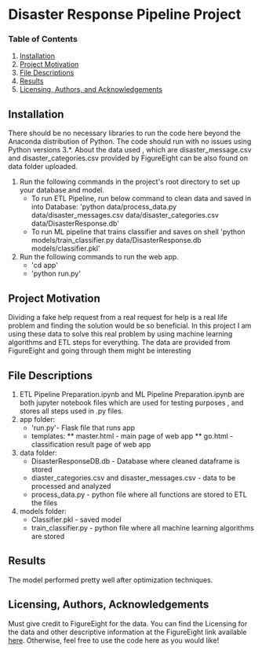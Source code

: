 # Disaster Response Pipeline Project

### Table of Contents

1. [Installation](#installation)
2. [Project Motivation](#motivation)
3. [File Descriptions](#files)
4. [Results](#results)
5. [Licensing, Authors, and Acknowledgements](#licensing)


## Installation <a name="installation"></a>

There should be no necessary libraries to run the code here beyond the Anaconda distribution of Python.  The code should run with no issues using Python versions 3.*.
About the data used , which are disaster_message.csv and disaster_categories.csv provided by FigureEight can be also found on data folder uploaded.

1. Run the following commands in the project's root directory to set up your database and model.
    *    To run ETL Pipeline, run below command to clean data and saved in into Database:
        'python data/process_data.py data/disaster_messages.csv data/disaster_categories.csv data/DisasterResponse.db'
    *    To run ML pipeline that trains classifier and saves on shell
        'python models/train_classifier.py data/DisasterResponse.db models/classifier.pkl'
2. Run the following commands  to run the web app.
    *    'cd app'
    *    'python run.py'

## Project Motivation<a name="motivation"></a>

Dividing a fake help request from a real request for help is a real life problem and finding the solution would be so beneficial. In this project I am using these data to solve this real problem
by using machine learning algorithms and ETL steps for everything. The data are provided from FigureEight and going through them might be interesting


## File Descriptions <a name="files"></a>

1. ETL Pipeline Preparation.ipynb and ML Pipeline Preparation.ipynb are both jupyter notebook files which are used for testing purposes , and stores all steps used in .py files.
2. app folder:
   * 'run.py'- Flask file that runs app
   * templates:
         ** master.html - main page of web app
         ** go.html - classification result page of web app
3. data folder:
   * DisasterResponseDB.db - Database where cleaned dataframe is stored
   * diaster_categories.csv and disaster_messages.csv - data to be processed and analyzed
   * process_data.py - python file where all functions are stored to ETL the files
4. models folder:
   * Classifier.pkl - saved model
   * train_classifier.py - python file where all machine learning algorithms are stored
   

## Results<a name="results"></a>
The model performed pretty well after optimization techniques.

## Licensing, Authors, Acknowledgements<a name="licensing"></a>

Must give credit to FigureEight for the data.  You can find the Licensing for the data and other descriptive information at the FigureEight link available [here](https://appen.com/).  Otherwise, feel free to use the code here as you would like! 
